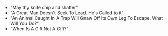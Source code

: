 - "May thy knife chip and shatter"
- "A Great Man Doesn't Seek To Lead. He's Called to it"
- "An Animal Caught In A Trap Will Gnaw Off Its Own Leg To Escape. What Will You Do?"
- "When Is A Gift Not A Gift?"
